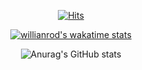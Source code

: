 <div align=center>
  
[![Hits](https://hits.seeyoufarm.com/api/count/incr/badge.svg?url=https%3A%2F%2Fgithub.com%2Fhan51361&count_bg=%232444ED&title_bg=%23FFF92A&icon=&icon_color=%23E7E7E7&title=hits&edge_flat=false)](https://hits.seeyoufarm.com)


[![willianrod's wakatime stats](https://github-readme-stats.vercel.app/api/wakatime?username=willianrod)](https://github.com/anuraghazra/github-readme-stats)


![Anurag's GitHub stats](https://github-readme-stats.vercel.app/api?username=han51361&show_icons=true&theme=radical)

</div>
